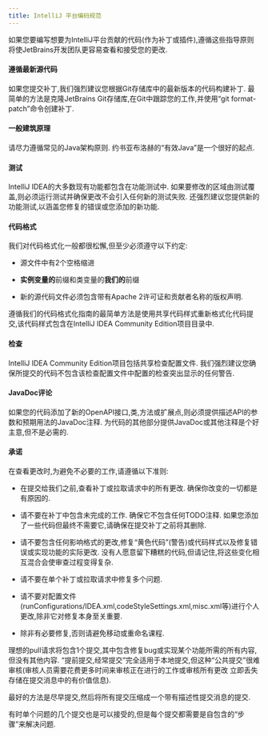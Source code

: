 ```yaml
---
title: IntelliJ 平台编码规范
---
```


如果您要编写想要为IntelliJ平台贡献的代码(作为补丁或插件),遵循这些指导原则将使JetBrains开发团队更容易查看和接受您的更改.


#### 遵循最新源代码


如果您提交补丁,我们强烈建议您根据Git存储库中的最新版本的代码构建补丁.
最简单的方法是克隆JetBrains Git存储库,在Git中跟踪您的工作,并使用“git format-patch”命令创建补丁.


#### 一般建筑原理


请尽力遵循常见的Java架构原则.
约书亚布洛赫的“有效Java”是一个很好的起点.


#### 测试


IntelliJ IDEA的大多数现有功能都包含在功能测试中.
如果要修改的区域由测试覆盖,则必须运行测试并确保更改不会引入任何新的测试失败.
还强烈建议您提供新的功能测试,以涵盖您修复的错误或您添加的新功能.


#### 代码格式


我们对代码格式化一般都很松懈,但至少必须遵守以下约定:


 - 源文件中有2个空格缩进

 -  **实例变量的**前缀和类变量的**我们的**前缀

 - 新的源代码文件必须包含带有Apache 2许可证和贡献者名称的版权声明.


遵循我们的代码格式化指南的最简单方法是使用共享代码样式重新格式化代码提交,该代码样式包含在IntelliJ IDEA Community Edition项目目录中.


#### 检查


IntelliJ IDEA Community Edition项目包括共享检查配置文件.
我们强烈建议您确保所提交的代码不包含该检查配置文件中配置的检查突出显示的任何警告.


####  JavaDoc评论


如果您的代码添加了新的OpenAPI接口,类,方法或扩展点,则必须提供描述API的参数和预期用法的JavaDoc注释.
为代码的其他部分提供JavaDoc或其他注释是个好主意,但不是必需的.


#### 承诺


在查看更改时,为避免不必要的工作,请遵循以下准则:


 - 在提交给我们之前,查看补丁或拉取请求中的所有更改.
确保你改变的一切都是有原因的.

 - 请不要在补丁中包含未完成的工作.
确保它不包含任何TODO注释.
如果您添加了一些代码但最终不需要它,请确保在提交补丁之前将其删除.

 - 请不要包含任何影响格式的更改,修复“黄色代码”(警告)或代码样式以及修复错误或实现功能的实际更改.
没有人愿意留下糟糕的代码,但请记住,将这些变化相互混合会使审查过程变得复杂.

 - 请不要在单个补丁或拉取请求中修复多个问题.

 - 请不要对配置文件(runConfigurations/IDEA.xml,codeStyleSettings.xml,misc.xml等)进行个人更改,除非它对修复本身至关重要.

 - 除非有必要修复,否则请避免移动或重命名课程.


理想的pull请求将包含1个提交,其中包含修复bug或实现某个功能所需的所有内容,但没有其他内容. 
“提前提交,经常提交”完全适用于本地提交,但这种“公共提交”很难审核(审核人员需要花费更多时间来审核正在进行的工作或审核所有更改
立即丢失存储在提交消息中的有价值信息).


最好的方法是尽早提交,然后将所有提交压缩成一个带有描述性提交消息的提交.


有时单个问题的几个提交也是可以接受的,但是每个提交都需要是自包含的“步骤”来解决问题.


